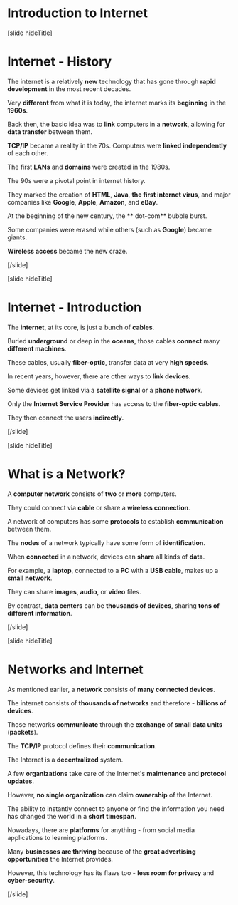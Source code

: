 # Introduction to Internet

[slide hideTitle]

# Internet - History

The internet is a relatively **new** technology that has gone through **rapid development** in the most recent decades.

Very **different** from what it is today, the internet marks its **beginning** in the **1960s**.

Back then, the basic idea was to **link** computers in a **network**, allowing for **data transfer** between them.

**TCP/IP** became a reality in the 70s. Computers were **linked independently** of each other.

The first **LANs** and **domains** were created in the 1980s.

The 90s were a pivotal point in internet history. 

They marked the creation of **HTML**, **Java**, **the first internet virus**, and major companies like **Google**, **Apple**, **Amazon**, and **eBay**.

At the beginning of the new century, the ** dot-com** bubble burst.

Some companies were erased while others (such as **Google**) became giants.

**Wireless access** became the new craze.

[/slide]

[slide hideTitle]

# Internet - Introduction

The **internet**, at its core, is just a bunch of **cables**.

Buried **underground** or deep in the **oceans**, those cables **connect** many **different machines**.

These cables, usually **fiber-optic**, transfer data at very **high speeds**.

In recent years, however, there are other ways to **link devices**.

Some devices get linked via a **satellite signal** or a **phone network**.

Only the **Internet Service Provider** has access to the **fiber-optic cables**.

They then connect the users **indirectly**.

[/slide]

[slide hideTitle]

# What is a Network?

A **computer network** consists of **two** or **more** computers.

They could connect via **cable** or share a **wireless connection**.

A network of computers has some **protocols** to establish **communication** between them.

The **nodes** of a network typically have some form of **identification**.

When **connected** in a network, devices can **share** all kinds of **data**.

For example, a **laptop**, connected to a **PC** with a **USB cable**, makes up a **small network**.

They can share **images**, **audio**, or **video** files.

By contrast, **data centers** can be **thousands of devices**, sharing **tons of different information**.

[/slide]

[slide hideTitle]

# Networks and Internet

As mentioned earlier, a **network** consists of **many connected devices**.

The internet consists of **thousands of networks** and therefore - **billions of devices**.

Those networks **communicate** through the **exchange** of **small data units** (**packets**).

The **TCP/IP** protocol defines their **communication**.

The Internet is a **decentralized** system.

A few **organizations** take care of the Internet's **maintenance** and **protocol updates**.

However, **no single organization** can claim **ownership** of the Internet.

The ability to instantly connect to anyone or find the information you need has changed the world in a **short timespan**.

Nowadays, there are **platforms** for anything - from social media applications to learning platforms.

Many **businesses are thriving** because of the **great advertising opportunities** the Internet provides.

However, this technology has its flaws too - **less room for privacy** and **cyber-security**.

[/slide]

